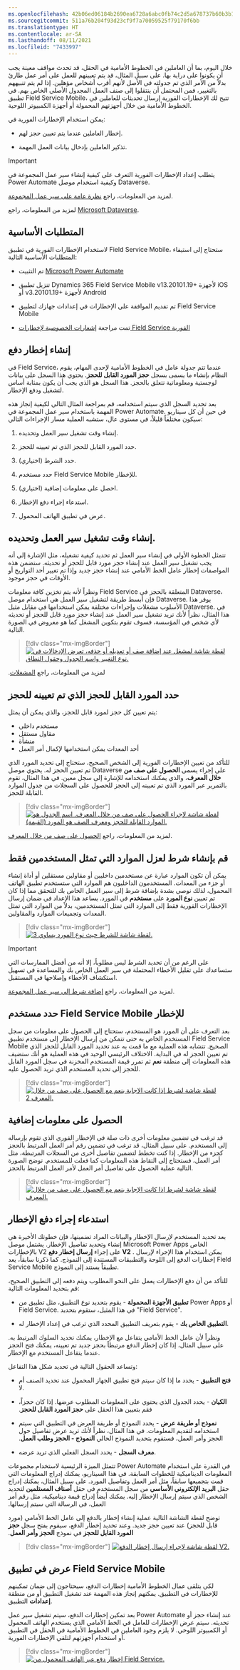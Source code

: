 ```yaml
---
ms.openlocfilehash: 42b06ed06184b2690ea6728a6abc0fb74c2d5a678737b60b3b136d9d8f93b510
ms.sourcegitcommit: 511a76b204f93d23cf9f7a70059525f79170f6bb
ms.translationtype: HT
ms.contentlocale: ar-SA
ms.lasthandoff: 08/11/2021
ms.locfileid: "7433997"
---
```

خلال اليوم، بما أن العاملين في الخطوط الأمامية في الحقل، قد تحدث مواقف معينة يجب أن يكونوا على دراية بها. على سبيل المثال، قد يتم تعيينهم للعمل على أمر عمل طارئ بدلاً من الأمر الذي تم جدولته في الأصل لأنهم أقرب أشخاص مؤهلين. إذا لم يتم تنبيههم بالتغيير، فمن المحتمل أن ينتقلوا إلى صنف العمل المجدول الأصلي الخاص بهم. في تطبيق Field Service Mobile، تتيح لك الإخطارات الفورية إرسال تحديثات للعاملين في الخطوط الأمامية من خلال أجهزتهم المحمولة أو أجهزة الكمبيوتر اللوحية.

يمكن استخدام الإخطارات الفورية في:

- إخطار العاملين عندما يتم تعيين حجز لهم.

- تذكير العاملين بإدخال بيانات العمل المهمة.

> [!IMPORTANT]
> يتطلب إعداد الإخطارات الفورية التعرف على كيفية إنشاء سير عمل المجموعة في Power Automate وكيفية استخدام موصل Dataverse.

لمزيد من المعلومات، راجع [نظرة عامة على سير عمل المجموعة](/power-automate/overview-cloud/?azure-portal=true).

لمزيد من المعلومات، راجع [Microsoft Dataverse](/connectors/commondataserviceforapps/?azure-portal=true).

## <a name="prerequisites"></a>المتطلبات الأساسية

لاستخدام الإخطارات الفورية في تطبيق Field Service Mobile، ستحتاج إلى استيفاء المتطلبات الأساسية التالية:

- تم التثبيت [Microsoft Power Automate](https://flow.microsoft.com/?azure-portal=true)

- تنزيل تطبيق Dynamics 365 Field Service ‏Mobile ‏v13.20101.19+ لأجهزة iOS أو v3.20101.19+ لأجهزة Android

- تم تقديم الموافقة على الإخطارات في إعدادات جهازك لتطبيق Field Service Mobile

- تمت مراجعة [إشعارات الخصوصية لإخطارات Field Service الفورية](/dynamics365/field-service/mobile-push-notifications-privacy/?azure-portal=true)

## <a name="create-a-push-notification"></a>إنشاء إخطار دفع

في Field Service، عندما تتم جدولة عامل في الخطوط الأمامية لإحدى المهام، يقوم النظام بإنشاء ما يسمى بسجل **حجز المورد القابل للحجز**. يحتوي هذا السجل على بيانات لوجستية ومعلوماتية تتعلق بالحجز.
هذا السجل هو الذي يجب أن يكون بمثابة أساس لتشغيل ودفع الإخطار.

بعد تحديد السجل الذي سيتم استخدامه، قم بمراجعة المثال التالي لكيفية إنجاز هذه المهمة باستخدام سير عمل المجموعة في Power Automate.
في حين أن كل سيناريو سيكون مختلفاً قليلاً، في مستوى عال، ستشبه العملية مسار الإجراءات التالي:

1. إنشاء وقت تشغيل سير العمل وتحديده.

1. حدد المورد القابل للحجز الذي تم تعيينه للحجز.

1. حدد الشرط (اختياري).

1. حدد مستخدم Field Service Mobile للإخطار.

1. احصل على معلومات إضافية (اختياري).

1. استدعاء إجراء دفع الإخطار.

1. عرض في تطبيق الهاتف المحمول.

## <a name="create-and-define-when-to-trigger-the-flow"></a>إنشاء وقت تشغيل سير العمل وتحديده.

تتمثل الخطوة الأولى في إنشاء سير العمل ثم تحديد كيفية تشغيله، مثل الإشارة إلى أنه يجب تشغيل سير العمل عند إنشاء حجز مورد قابل للحجز أو تحديثه. ستضمن هذه المواصفات إخطار عامل الخط الأمامي عند إنشاء حجز جديد وإذا تم تغيير أحد التواريخ أو الأوقات في حجز موجود.

ونظراً لأنه يتم تخزين كافة معلومات Field Service المتعلقة بالحجز في Dataverse، فإن أبسط طريقة لتشغيل سير العمل هي استخدام موصل Dataverse. يوفر هذا الأسلوب مشغلات وإجراءات مختلفة يمكن استخدامها في مقابل مثيل Dataverse. في هذا المثال، نظراً لأنك تريد تشغيل سير العمل عند إنشاء حجز مورد قابل للحجز أو تحديثه لأي شخص في المؤسسة، فسوف تقوم بتكوين المشغل كما هو معروض في الصورة التالية.

> [!div class="mx-imgBorder"]
> [![لقطة شاشة لمشغل عند إضافة صف أو تعديله أو حذفه، تعرض الإدخالات في نوع التغيير واسم الجدول وحقول النطاق.](../media/6-01-trigger.png)](../media/6-01-trigger.png#lightbox)

لمزيد من المعلومات، راجع [‏‫المشغلات](/connectors/commondataserviceforapps/?azure-portal=true#triggers).

## <a name="identify-the-bookable-resource-assigned-to-the-booking"></a>حدد المورد القابل للحجز الذي تم تعيينه للحجز

يتم تعيين كل حجز لمورد قابل للحجز، والذي يمكن أن يمثل:

- مستخدم داخلي
- مقاول مستقل
- منشأة
- أحد المعدات يمكن استخدامها لإكمال أمر العمل

للتأكد من تعيين الإخطارات الفورية إلى الشخص الصحيح، ستحتاج إلى تحديد المورد الذي تم تعيين الحجز له.
يحتوي موصل Dataverse على إجراء يسمى **الحصول على صف من خلال المعرف**، والذي يمكنك استخدامه للإشارة إلى سجل معين. في هذا المثال، تقوم بالتمرير عبر المورد الذي تم تعيينه إلى الحجز للحصول على السجلات من جدول الموارد القابلة للحجز.

> [!div class="mx-imgBorder"]
> [![لقطة شاشة لإجراء الحصول على صف من خلال المعرف. اسم الجدول هو الموارد القابلة للحجز ومعرف الصف هو المورد (القيمة).](../media/6-02-get-row.png)](../media/6-02-get-row.png#lightbox)

لمزيد من المعلومات، راجع [الحصول على صف من خلال المعرف](/connectors/commondataserviceforapps/?azure-portal=true#get-a-row-by-id).

## <a name="create-a-condition-to-isolate-only-resources-that-are-users"></a>قم بإنشاء شرط لعزل الموارد التي تمثل المستخدمين فقط

يمكن أن تكون الموارد عبارة عن مستخدمين داخليين أو مقاولين مستقلين أو أداة إنشاء أو جزء من المعدات. المستخدمون الداخليون هم الموارد التي ستستخدم تطبيق الهاتف المحمول، لذلك نوصي بشدة بإضافة شرط إلى سير العمل الخاص بك للتحقق مما إذا كان تم تعيين **نوع المورد** على **مستخدم** في المورد. يساعد هذا الإعداد في ضمان إرسال الإخطارات الفورية فقط إلى الموارد التي تمثل المستخدمين، بدلاً من الموارد التي تمثل المعدات وتجميعات الموارد والمقاولين.

> [!div class="mx-imgBorder"]
> [![لقطة شاشة للشرط حيث نوع المورد يساوي 3.](../media/6-03-condition.png)](../media/6-03-condition.png#lightbox)

> [!IMPORTANT]
> على الرغم من أن تحديد الشرط ليس مطلوباً، إلا أنه من أفضل الممارسات التي ستساعدك على تقليل الأخطاء المحتملة في سير العمل الخاص بك والمساعدة في تسهيل استكشاف الأخطاء وإصلاحها في المستقبل.

لمزيد من المعلومات، راجع [إضافة شرط إلى سير عمل المجموعة](/power-automate/add-condition/?azure-portal=true).

## <a name="identify-the-field-service-mobile-user-to-notify"></a>حدد مستخدم Field Service Mobile للإخطار

بعد التعرف على أن المورد هو المستخدم، ستحتاج إلى الحصول على معلومات من سجل المستخدم الخاص به حتى تتمكن من إرسال الإخطار إلى مستخدم تطبيق Field Service Mobile الصحيح. تتشابه هذه العملية مع ما قمت به عند تحديد المورد القابل للحجز الذي تم تعيين الحجز له في البداية. الاختلاف الرئيسي الوحيد في هذه العملية هو أنك ستضيف هذه المعلومات إلى منطقة **نعم** ثم تمرر قيمة المستخدم المخزنة في سجل المورد القابل للحجز إلى تحديد المستخدم الذي تريد الحصول عليه.

> [!div class="mx-imgBorder"]
> [![لقطة شاشة لشرط إذا كانت الإجابة بنعم مع الحصول على صف من خلال المعرف 2.](../media/6-04-if-yes.png)](../media/6-04-if-yes.png#lightbox)

## <a name="get-additional-information"></a>الحصول على معلومات إضافية

قد ترغب في تضمين معلومات أخرى ذات صلة في الإخطار الفوري الذي تقوم بإرساله إلى المستخدم. على سبيل المثال، قد ترغب في تضمين رقم أمر العمل المرتبط بالحجز كجزء من الإخطار.
إذا كنت تخطط لتضمين تفاصيل أخرى من السجلات المرتبطة، مثل أمر العمل، فستحتاج إلى التقاط هذه المعلومات كما فعلت للمستخدم.
توضح الصورة التالية عملية الحصول على تفاصيل أمر العمل لأمر العمل المرتبط بالحجز.

> [!div class="mx-imgBorder"]
> [![لقطة شاشة لشرط إذا كانت الإجابة بنعم مع الحصول على صف من خلال المعرف.](../media/6-05-if-yes.png)](../media/6-05-if-yes.png#lightbox)

## <a name="call-the-push-notification-action"></a>استدعاء إجراء دفع الإخطار

بعد تحديد المستخدم لإرسال الإخطار والبيانات المراد تضمينها، فإن خطوتك الأخيرة هي إنشاء وتحديد تفاصيل الإخطار. يشتمل موصل Microsoft Power Apps الخاص بالإخطارات V2 على إجراء **إرسال إخطار دفع V2** . يمكن استخدام هذا الإجراء لإرسال إخطارات الدفع إلى اللوحة والتطبيقات المستندة إلى النموذج. كما ذكرنا سابقاً، يعد Field Service Mobile تطبيقاً يستند إلى النموذج.

للتأكد من أن دفع الإخطارات يعمل على النحو المطلوب ويتم دفعه إلى التطبيق الصحيح، قم بتحديد المعلومات التالية:

- **تطبيق الأجهزة المحمولة** - يقوم بتحديد نوع التطبيق، مثل تطبيق من Power Apps أو Field Service. في هذا المثيل، ستقوم بتحديد "Field Service".

- **التطبيق الخاص بك** - يقوم بتعريف التطبيق المحدد الذي ترغب في إعداد الإخطار له.

ونظراً لأن عامل الخط الأمامي يتفاعل مع الإخطار، يمكنك تحديد السلوك المرتبط به. على سبيل المثال، إذا كان إخطار الدفع مرتبطاً بحجز جديد تم تعيينه، يمكنك فتح الحجز عندما يتفاعل المستخدم مع الإخطار.

وتساعد الحقول التالية في تحديد شكل هذا التفاعل:

- **فتح التطبيق** - يحدد ما إذا كان سيتم فتح تطبيق الجهاز المحمول عند تحديد الصنف أم لا.

- **الكيان** - يحدد الجدول الذي يحتوي على المعلومات المطلوب عرضها.
إذا كان حجزاً، فقم بتعيين هذا الحقل على **‏‫حجز المورد القابل للحجز**.

- **‏‫نموذج أو طريقة عرض** - يحدد النموذج أو طريقة العرض في التطبيق التي سيتم استخدامه لتقديم المعلومات. في هذا المثال، نظراً لأنك تريد عرض تفاصيل حول الحجز وأمر العمل، فستقوم بتحديد النموذج الحالي **النموذج - الحجز وطلب العمل**.

- **معرف السجل** - يحدد السجل الفعلي الذي تريد عرضه.

تتمثل الميزة الرئيسية لاستخدام مجموعات Power Automate في القدرة على استخدام المعلومات الديناميكية للخطوات السابقة. في هذا السيناريو، يمكنك إدراج المعلومات التي قمت بتجميعها سابقاً، مثل أمر العمل وتفاصيل المورد.
على سبيل المثال، يمكنك إدراج حقل **‏‫البريد الإلكتروني الأساسي** من سجل المستخدم في حقل **أصناف المستلمين** لتحديد الشخص الذي سيتم إرسال الإخطار إليه. يمكنك أيضاً إدراج قيمة ديناميكية، مثل رقم أمر العمل، في الرسالة التي سيتم إرسالها.

توضح لقطة الشاشة التالية عملية إنشاء إخطار بالدفع إلى عامل الخط الأمامي (مورد قابل للحجز) عند تعيين حجز جديد. وعند تحديد إخطار الدفع، سيقوم بفتح سجل **‏‫حجز المورد القابل للحجز** في نموذج **الحجز وأمر العمل**.

> [!div class="mx-imgBorder"]
> [![لقطة شاشة لإجراء إرسال إخطار الدفع V2.](../media/6-06-send.png)](../media/6-06-send.png#lightbox)

## <a name="view-in-the-field-service-mobile-app"></a>عرض في تطبيق Field Service Mobile

لكي يتلقى عمال الخطوط الأمامية إخطارات الدفع، سيحتاجون إلى ضمان تمكينهم للإخطارات في التطبيق.
يمكنهم إنجاز هذه المهمة عند تشغيل التطبيق أو من منطقة **إعدادات** التطبيق.

بعد تمكين إخطارات الدفع، سيتم تشغيل سير عمل Power Automate عند إنشاء حجز أو تحديثه. سيتم عرض الإخطارات للعامل في الخط الأمامي الذي يستخدم الهاتف المحمول أو الكمبيوتر اللوحي. لا يلزم وجود العاملين في الخطوط الأمامية في الحقل في التطبيق أو استخدام أجهزتهم لتلقي الإخطارات الفورية.

> [!div class="mx-imgBorder"]
> [![إخطار دفع عبر الهاتف المحمول من Field Service.](../media/6-07-notification.png)](../media/6-07-notification.png#lightbox)
